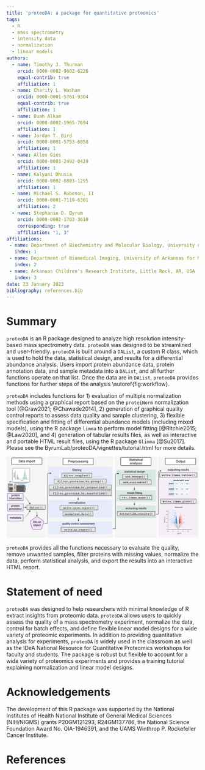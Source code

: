 ```yaml
---
title: 'proteoDA: a package for quantitative proteomics'
tags:
  - R
  - mass spectrometry
  - intensity data
  - normalization
  - linear models
authors:
  - name: Timothy J. Thurman
    orcid: 0000-0002-9602-6226
    equal-contrib: true 
    affiliation: 1
  - name: Charity L. Washam
    orcid: 0000-0001-5761-9304
    equal-contrib: true
    affiliation: 1 
  - name: Duah Alkam
    orcid: 0000-0002-5965-7694
    affiliation: 1
  - name: Jordan T. Bird
    orcid: 0000-0001-5753-6058
    affiliation: 1
  - name: Allen Gies
    orcid: 0000-0003-2492-0429
    affiliation: 1
  - name: Kalyani Dhusia
    orcid: 0000-0002-8803-1295
    affiliation: 1
  - name: Michael S. Robeson, II
    orcid: 0000-0001-7119-6301
    affiliation: 2
  - name: Stephanie D. Byrum
    orcid: 0000-0002-1783-3610
    corresponding: true 
    affiliation: "1, 3"
affiliations:
 - name: Department of Biochemistry and Molecular Biology, University of Arkansas for Medical Sciences, Little Rock, AR, USA
   index: 1
 - name: Department of Biomedical Imaging, University of Arkansas for Medical Sciences, Little Rock, AR, USA
   index: 2
 - name: Arkansas Children's Research Institute, Little Rock, AR, USA
   index: 3
date: 23 January 2023
bibliography: references.bib
---
```


# Summary
`proteoDA` is an R package designed to analyze high resolution intensity-based mass spectrometry data. `proteoDA` was designed to be streamlined and user-friendly. `proteoDA` is built around a `DAList`, a custom R class, which is used to hold the data, statistical design, and results for a differential abundance analysis. Users import protein abundance data, protein annotation data, and sample metadata into a `DAList`, and all further functions operate on that list. Once the data are in `DAList`, `proteoDA` provides functions for further steps of the analysis \autoref{fig:workflow}. 

`proteoDA` includes functions for 1) evaluation of multiple normalization methods using a graphical report based on the `proteiNorm` normalization tool [@Graw2021; @Chawade2014], 2) generation of graphical quality control reports to assess data quality and sample clustering, 3) flexible specification and fitting of differential abundance models (including mixed models), using the R package `limma` to perform model fitting [@Ritchie2015; @Law2020], and 4) generation of tabular results files, as well as interactive and portable HTML result files, using the R package `Glimma` [@Su2017]. Please see the ByrumLab/proteoDA/vignettes/tutorial.html for more details. 

![A flowchart of the proteoDA workflow.\label{fig:workflow}](proteoDA_flowchart.png) 


`proteoDA` provides all the functions necessary to evaluate the quality, remove unwanted samples, filter proteins with missing values, normalize the data, perform statistical analysis, and export the results into an interactive HTML report. 


# Statement of need

`proteoDA` was designed to help researchers with minimal knowledge of R extract insights from proteomic data. `proteoDA` allows users to quickly assess the quality of a mass spectrometry experiment, normalize the data, control for batch effects, and define flexible linear model designs for a wide variety of proteomic experiments. In addition to providing quantitative analysis for experiments, `proteoDA` is widely used in the classroom as well as the IDeA National Resource for Quantitative Proteomics workshops for faculty and students. The package is robust but flexible to account for a wide variety of proteomics experiments and provides a training tutorial explaining normalization and linear model designs. 

# Acknowledgements

The development of this R package was supported by the National Institutes of Health National Institute of General Medical Sciences (NIH/NIGMS) grants P20GM121293, R24GM137786, the National Science Foundation Award No. OIA-1946391, and the UAMS Winthrop P. Rockefeller Cancer Institute. 

# References
